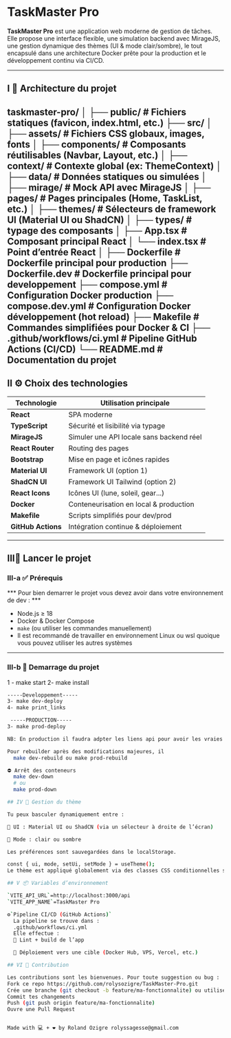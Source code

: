 # TaskMaster Pro

**TaskMaster Pro** 
est une application web moderne de gestion de tâches. Elle propose une interface flexible, une simulation backend avec MirageJS, une gestion dynamique des thèmes (UI & mode clair/sombre), le tout encapsulé dans une architecture Docker prête pour la production et le développement continu via CI/CD.

---

## I 📁 Architecture du projet

  taskmaster-pro/
  │
  ├── public/ # Fichiers statiques (favicon, index.html, etc.)
  ├── src/
  │ ├── assets/ # Fichiers CSS globaux, images, fonts
  │ ├── components/ # Composants réutilisables (Navbar, Layout, etc.)
  │ ├── context/ # Contexte global (ex: ThemeContext)
  │ ├── data/ # Données statiques ou simulées
  │ ├── mirage/ # Mock API avec MirageJS
  │ ├── pages/ # Pages principales (Home, TaskList, etc.)
  │ ├── themes/ # Sélecteurs de framework UI (Material UI ou ShadCN)
  │ ├── types/ # typage des composants
  │ ├── App.tsx # Composant principal React
  │ └── index.tsx # Point d’entrée React
  │
  ├── Dockerfile # Dockerfile principal pour production
  ├── Dockerfile.dev # Dockerfile principal pour developpement
  ├── compose.yml # Configuration Docker production
  ├── compose.dev.yml # Configuration Docker développement (hot reload)
  ├── Makefile # Commandes simplifiées pour Docker & CI
  ├── .github/workflows/ci.yml # Pipeline GitHub Actions (CI/CD)
  └── README.md # Documentation du projet
  ---

## II ⚙️ Choix des technologies

  | Technologie      | Utilisation principale                      |
  |------------------|---------------------------------------------|
  | **React**        | SPA moderne                                 |
  | **TypeScript**   | Sécurité et lisibilité via typage           |
  | **MirageJS**     | Simuler une API locale sans backend réel    |
  | **React Router** | Routing des pages                           |
  | **Bootstrap**    | Mise en page et icônes rapides              |
  | **Material UI**  | Framework UI (option 1)                     |
  | **ShadCN UI**    | Framework UI Tailwind (option 2)            |
  | **React Icons**  | Icônes UI (lune, soleil, gear...)           |
  | **Docker**       | Conteneurisation en local & production      |
  | **Makefile**     | Scripts simplifiés pour dev/prod            |
  | **GitHub Actions** | Intégration continue & déploiement        |

---

## III🚀 Lancer le projet

  ### III-a ✅ Prérequis
   *** Pour bien demarrer le projet vous devez avoir dans votre environnement de dev : ***

  - Node.js ≥ 18
  - Docker & Docker Compose
  - `make` (ou utiliser les commandes manuellement)
  - Il est recommandé de travailler en environnement Linux ou wsl quoique vous pouvez utiliser      les autres systèmes

  ---

  ### III-b 🧪 Demarrage du projet
  
  1 - make start 
  2- make install

  ```bash
  -----Developpement-----
  3- make dev-deploy 
  4- make print_links

   -----PRODUCTION-----
  3- make prod-deploy
  
  NB: En production il faudra adpter les liens api pour avoir les vraies données car MirageJs n\'est utilisé qu\'en environnement de developpement.

  Pour rebuilder après des modifications majeures, il 
    make dev-rebuild ou make prod-rebuild

  ⛔ Arrêt des conteneurs
    make dev-down
    # ou
    make prod-down

## IV 🎨 Gestion du thème

  Tu peux basculer dynamiquement entre :

  🧩 UI : Material UI ou ShadCN (via un sélecteur à droite de l’écran)

  🌙 Mode : clair ou sombre

  Les préférences sont sauvegardées dans le localStorage.

  const { ui, mode, setUi, setMode } = useTheme();
  Le thème est appliqué globalement via des classes CSS conditionnelles sur la racine (html, body, app-wrapper).

## V 📦 Variables d’environnement

  `VITE_API_URL`=http://localhost:3000/api
  `VITE_APP_NAME`=TaskMaster Pro

  ⚙️`Pipeline CI/CD (GitHub Actions)`
    La pipeline se trouve dans :
    .github/workflows/ci.yml
    Elle effectue :
    🧪 Lint + build de l’app

    🚀 Déploiement vers une cible (Docker Hub, VPS, Vercel, etc.)

## VI 🤝 Contribution
  
  Les contributions sont les bienvenues. Pour toute suggestion ou bug :
  Fork ce repo https://github.com/rolysozigre/TaskMaster-Pro.git
  Crée une branche (git checkout -b feature/ma-fonctionnalite) ou utilise git flow
  Commit tes changements
  Push (git push origin feature/ma-fonctionnalite)
  Ouvre une Pull Request


  Made with 💻 + ❤️ by Roland Ozigre rolyssagesse@gmail.com









